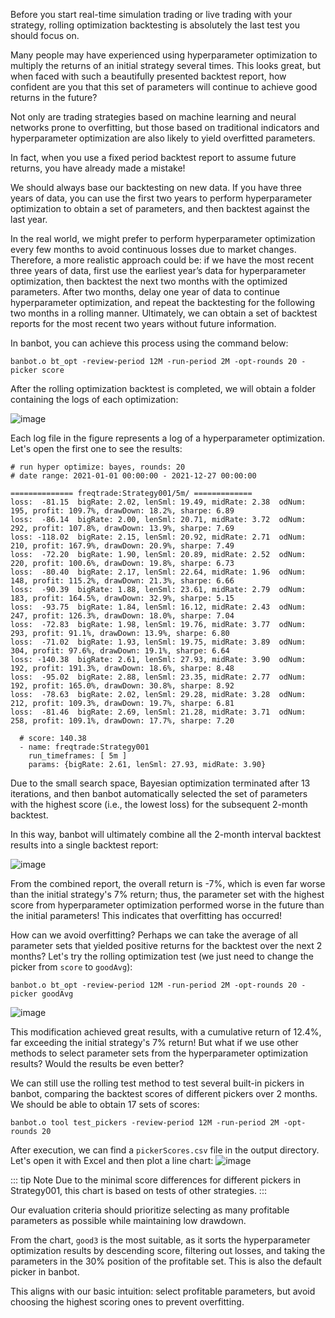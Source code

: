 Before you start real-time simulation trading or live trading with your strategy, rolling optimization backtesting is absolutely the last test you should focus on.

Many people may have experienced using hyperparameter optimization to multiply the returns of an initial strategy several times. This looks great, but when faced with such a beautifully presented backtest report, how confident are you that this set of parameters will continue to achieve good returns in the future?

Not only are trading strategies based on machine learning and neural networks prone to overfitting, but those based on traditional indicators and hyperparameter optimization are also likely to yield overfitted parameters.

In fact, when you use a fixed period backtest report to assume future returns, you have already made a mistake!

We should always base our backtesting on new data. If you have three years of data, you can use the first two years to perform hyperparameter optimization to obtain a set of parameters, and then backtest against the last year.

In the real world, we might prefer to perform hyperparameter optimization every few months to avoid continuous losses due to market changes. Therefore, a more realistic approach could be: if we have the most recent three years of data, first use the earliest year’s data for hyperparameter optimization, then backtest the next two months with the optimized parameters. After two months, delay one year of data to continue hyperparameter optimization, and repeat the backtesting for the following two months in a rolling manner. Ultimately, we can obtain a set of backtest reports for the most recent two years without future information.

In banbot, you can achieve this process using the command below:

```shell
banbot.o bt_opt -review-period 12M -run-period 2M -opt-rounds 20 -picker score
```
After the rolling optimization backtest is completed, we will obtain a folder containing the logs of each optimization:

![image](https://miro.medium.com/v2/resize:fit:1100/format:webp/1*HGue5yYhIHXIoZBmrL7tlg.png)

Each log file in the figure represents a log of a hyperparameter optimization. Let's open the first one to see the results:

```text
# run hyper optimize: bayes, rounds: 20
# date range: 2021-01-01 00:00:00 - 2021-12-27 00:00:00

============== freqtrade:Strategy001/5m/ =============
loss:  -81.15  bigRate: 2.02, lenSml: 19.49, midRate: 2.38  odNum: 195, profit: 109.7%, drawDown: 18.2%, sharpe: 6.89
loss:  -86.14  bigRate: 2.00, lenSml: 20.71, midRate: 3.72  odNum: 292, profit: 107.8%, drawDown: 13.9%, sharpe: 7.69
loss: -118.02  bigRate: 2.15, lenSml: 20.92, midRate: 2.71  odNum: 210, profit: 167.9%, drawDown: 20.9%, sharpe: 7.49
loss:  -72.20  bigRate: 1.90, lenSml: 20.89, midRate: 2.52  odNum: 220, profit: 100.6%, drawDown: 19.8%, sharpe: 6.73
loss:  -80.40  bigRate: 2.17, lenSml: 22.64, midRate: 1.96  odNum: 148, profit: 115.2%, drawDown: 21.3%, sharpe: 6.66
loss:  -90.39  bigRate: 1.88, lenSml: 23.61, midRate: 2.79  odNum: 183, profit: 164.5%, drawDown: 32.9%, sharpe: 5.15
loss:  -93.75  bigRate: 1.84, lenSml: 16.12, midRate: 2.43  odNum: 247, profit: 126.3%, drawDown: 18.0%, sharpe: 7.04
loss:  -72.83  bigRate: 1.98, lenSml: 19.76, midRate: 3.77  odNum: 293, profit: 91.1%, drawDown: 13.9%, sharpe: 6.80
loss:  -71.02  bigRate: 1.93, lenSml: 19.75, midRate: 3.89  odNum: 304, profit: 97.6%, drawDown: 19.1%, sharpe: 6.64
loss: -140.38  bigRate: 2.61, lenSml: 27.93, midRate: 3.90  odNum: 192, profit: 191.3%, drawDown: 18.6%, sharpe: 8.48
loss:  -95.02  bigRate: 2.88, lenSml: 23.35, midRate: 2.77  odNum: 192, profit: 165.0%, drawDown: 30.8%, sharpe: 8.92
loss:  -78.63  bigRate: 2.02, lenSml: 29.28, midRate: 3.28  odNum: 212, profit: 109.3%, drawDown: 19.7%, sharpe: 6.81
loss:  -81.46  bigRate: 2.69, lenSml: 21.28, midRate: 3.71  odNum: 258, profit: 109.1%, drawDown: 17.7%, sharpe: 7.20

  # score: 140.38
  - name: freqtrade:Strategy001
    run_timeframes: [ 5m ]
    params: {bigRate: 2.61, lenSml: 27.93, midRate: 3.90}
```

Due to the small search space, Bayesian optimization terminated after 13 iterations, and then banbot automatically selected the set of parameters with the highest score (i.e., the lowest loss) for the subsequent 2-month backtest.

In this way, banbot will ultimately combine all the 2-month interval backtest results into a single backtest report:

![image](https://miro.medium.com/v2/resize:fit:1100/format:webp/1*88EYiLLEw34yDR8A5klBNw.png)

From the combined report, the overall return is -7%, which is even far worse than the initial strategy's 7% return; thus, the parameter set with the highest score from hyperparameter optimization performed worse in the future than the initial parameters! This indicates that overfitting has occurred!

How can we avoid overfitting? Perhaps we can take the average of all parameter sets that yielded positive returns for the backtest over the next 2 months? Let's try the rolling optimization test (we just need to change the picker from `score` to `goodAvg`):

```shell
banbot.o bt_opt -review-period 12M -run-period 2M -opt-rounds 20 -picker goodAvg
```
![image](https://miro.medium.com/v2/resize:fit:1100/format:webp/1*Y7XFsHHODiee9DyFXVaZgw.png)

This modification achieved great results, with a cumulative return of 12.4%, far exceeding the initial strategy's 7% return! But what if we use other methods to select parameter sets from the hyperparameter optimization results? Would the results be even better?

We can still use the rolling test method to test several built-in pickers in banbot, comparing the backtest scores of different pickers over 2 months. We should be able to obtain 17 sets of scores:
```shell
banbot.o tool test_pickers -review-period 12M -run-period 2M -opt-rounds 20
```

After execution, we can find a `pickerScores.csv` file in the output directory. Let's open it with Excel and then plot a line chart:
![image](https://miro.medium.com/v2/resize:fit:1100/format:webp/1*lADeuVcb6PdPYYgvxw4nRw.png)

::: tip Note
Due to the minimal score differences for different pickers in Strategy001, this chart is based on tests of other strategies.
:::

Our evaluation criteria should prioritize selecting as many profitable parameters as possible while maintaining low drawdown.

From the chart, `good3` is the most suitable, as it sorts the hyperparameter optimization results by descending score, filtering out losses, and taking the parameters in the 30% position of the profitable set. This is also the default picker in banbot.

This aligns with our basic intuition: select profitable parameters, but avoid choosing the highest scoring ones to prevent overfitting.

